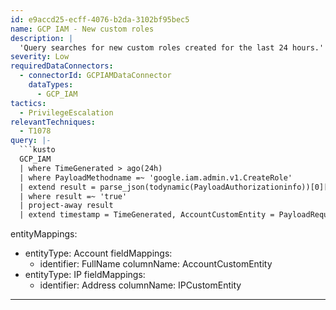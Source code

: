 ```yaml
---
id: e9accd25-ecff-4076-b2da-3102bf95bec5
name: GCP IAM - New custom roles
description: |
  'Query searches for new custom roles created for the last 24 hours.'
severity: Low
requiredDataConnectors:
  - connectorId: GCPIAMDataConnector
    dataTypes:
      - GCP_IAM
tactics:
  - PrivilegeEscalation
relevantTechniques:
  - T1078
query: |-
  ```kusto
  GCP_IAM
  | where TimeGenerated > ago(24h)
  | where PayloadMethodname =~ 'google.iam.admin.v1.CreateRole'
  | extend result = parse_json(todynamic(PayloadAuthorizationinfo))[0]['granted']
  | where result =~ 'true'
  | project-away result
  | extend timestamp = TimeGenerated, AccountCustomEntity = PayloadRequestAccountId, IPCustomEntity = SrcIpAddr
  ```
entityMappings:
  - entityType: Account
    fieldMappings:
      - identifier: FullName
        columnName: AccountCustomEntity
  - entityType: IP
    fieldMappings:
      - identifier: Address
        columnName: IPCustomEntity
---
```


